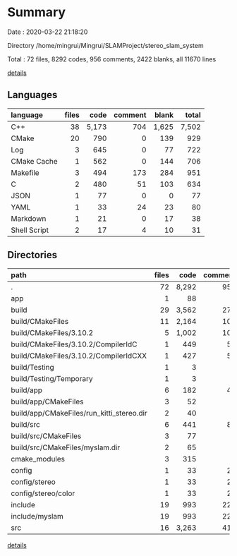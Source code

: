# Summary

Date : 2020-03-22 21:18:20

Directory /home/mingrui/Mingrui/SLAMProject/stereo_slam_system

Total : 72 files,  8292 codes, 956 comments, 2422 blanks, all 11670 lines

[details](details.md)

## Languages
| language | files | code | comment | blank | total |
| :--- | ---: | ---: | ---: | ---: | ---: |
| C++ | 38 | 5,173 | 704 | 1,625 | 7,502 |
| CMake | 20 | 790 | 0 | 139 | 929 |
| Log | 3 | 645 | 0 | 77 | 722 |
| CMake Cache | 1 | 562 | 0 | 144 | 706 |
| Makefile | 3 | 494 | 173 | 284 | 951 |
| C | 2 | 480 | 51 | 103 | 634 |
| JSON | 1 | 77 | 0 | 0 | 77 |
| YAML | 1 | 33 | 24 | 23 | 80 |
| Markdown | 1 | 21 | 0 | 17 | 38 |
| Shell Script | 2 | 17 | 4 | 10 | 31 |

## Directories
| path | files | code | comment | blank | total |
| :--- | ---: | ---: | ---: | ---: | ---: |
| . | 72 | 8,292 | 956 | 2,422 | 11,670 |
| app | 1 | 88 | 7 | 32 | 127 |
| build | 29 | 3,562 | 277 | 811 | 4,650 |
| build/CMakeFiles | 11 | 2,164 | 104 | 331 | 2,599 |
| build/CMakeFiles/3.10.2 | 5 | 1,002 | 104 | 236 | 1,342 |
| build/CMakeFiles/3.10.2/CompilerIdC | 1 | 449 | 51 | 99 | 599 |
| build/CMakeFiles/3.10.2/CompilerIdCXX | 1 | 427 | 53 | 97 | 577 |
| build/Testing | 1 | 3 | 0 | 1 | 4 |
| build/Testing/Temporary | 1 | 3 | 0 | 1 | 4 |
| build/app | 6 | 182 | 44 | 78 | 304 |
| build/app/CMakeFiles | 3 | 52 | 0 | 12 | 64 |
| build/app/CMakeFiles/run_kitti_stereo.dir | 2 | 40 | 0 | 7 | 47 |
| build/src | 6 | 441 | 83 | 195 | 719 |
| build/src/CMakeFiles | 3 | 77 | 0 | 12 | 89 |
| build/src/CMakeFiles/myslam.dir | 2 | 65 | 0 | 7 | 72 |
| cmake_modules | 3 | 315 | 0 | 37 | 352 |
| config | 1 | 33 | 24 | 23 | 80 |
| config/stereo | 1 | 33 | 24 | 23 | 80 |
| config/stereo/color | 1 | 33 | 24 | 23 | 80 |
| include | 19 | 993 | 226 | 534 | 1,753 |
| include/myslam | 19 | 993 | 226 | 534 | 1,753 |
| src | 16 | 3,263 | 418 | 958 | 4,639 |

[details](details.md)
